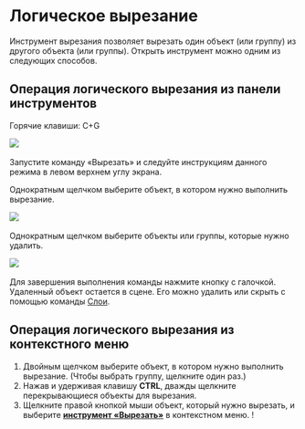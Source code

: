 # Логическое вырезание

Инструмент вырезания позволяет вырезать один объект (или группу) из другого объекта (или группы). Открыть инструмент можно одним из следующих способов.

## Операция логического вырезания из панели инструментов

Горячие клавиши: C+G

![](../.gitbook/assets/cut\_tool.png)

Запустите команду «Вырезать» и следуйте инструкциям данного режима в левом верхнем углу экрана.

Однократным щелчком выберите объект, в котором нужно выполнить вырезание.

![](../.gitbook/assets/boolean\_cut.png)

Однократным щелчком выберите объекты или группы, которые нужно удалить.

![](../.gitbook/assets/boolean\_cut2.png)

Для завершения выполнения команды нажмите кнопку с галочкой. Удаленный объект остается в сцене. Его можно удалить или скрыть с помощью команды [Слои](layers.md).

## Операция логического вырезания из контекстного меню

1. Двойным щелчком выберите объект, в котором нужно выполнить вырезание. (Чтобы выбрать группу, щелкните один раз.)
2. Нажав и удерживая клавишу **CTRL**, дважды щелкните перекрывающиеся объекты для вырезания.
3. Щелкните правой кнопкой мыши объект, который нужно вырезать, и выберите [**инструмент «Вырезать»**](https://github.com/FormIt3D/autodesk-formit-360-windows-help/tree/c377e7b8a3b8e43e684321d0b7de867608d317a3/tool-library/boolean-operations.md) в контекстном меню. \![](<../.gitbook/assets/cut tool.png>)
